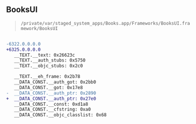 ## BooksUI

> `/private/var/staged_system_apps/Books.app/Frameworks/BooksUI.framework/BooksUI`

```diff

-6322.0.0.0.0
+6325.0.0.0.0
   __TEXT.__text: 0x26623c
   __TEXT.__auth_stubs: 0x5750
   __TEXT.__objc_stubs: 0x2c0

   __TEXT.__eh_frame: 0x2b78
   __DATA_CONST.__auth_got: 0x2bb0
   __DATA_CONST.__got: 0x17e8
-  __DATA_CONST.__auth_ptr: 0x2890
+  __DATA_CONST.__auth_ptr: 0x27e0
   __DATA_CONST.__const: 0xd1a8
   __DATA_CONST.__cfstring: 0xa0
   __DATA_CONST.__objc_classlist: 0x68

```
